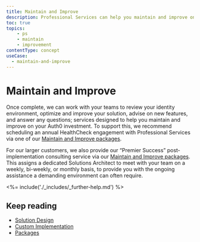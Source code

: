 ```yaml
---
title: Maintain and Improve
description: Professional Services can help you maintain and improve on your Auth0 investment
toc: true
topics:
    - ps
    - maintain
    - improvement
contentType: concept
useCase:
  - maintain-and-improve
---
```

# Maintain and Improve

Once complete, we can work with your teams to review your identity environment, optimize and improve your solution, advise on new features, and answer any questions; services designed to help you maintain and improve on your Auth0 investment. To support this, we recommend scheduling an annual HealthCheck engagement with Professional Services via one of our [Maintain and Improve packages](/services/packages#maintain-and-improve-packages).

For our larger customers, we also provide our “Premier Success” post-implementation consulting service via our [Maintain and Improve packages](/services/packages#maintain-and-improve-packages). This assigns a dedicated Solutions Architect to meet with your team on a weekly, bi-weekly, or monthly basis, to provide you with the ongoing assistance a demanding environment can often require.
 
<%= include('./_includes/_further-help.md') %>

## Keep reading

* [Solution Design](/services/solution-design)
* [Custom Implementation](/services/custom-implementation)
* [Packages](/services/packages)
 



